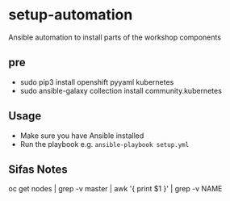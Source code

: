 # setup-automation

Ansible automation to install parts of the workshop components

## pre

- sudo pip3 install openshift pyyaml kubernetes
- sudo ansible-galaxy collection install community.kubernetes


## Usage

- Make sure you have Ansible installed
- Run the playbook e.g. `ansible-playbook setup.yml`



## Sifas Notes
oc get nodes | grep -v master | awk '{ print $1 }' | grep -v NAME